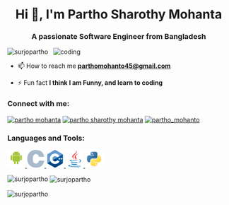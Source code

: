 <h1 align="center">Hi 👋, I'm Partho Sharothy Mohanta</h1>
<h3 align="center">A passionate Software Engineer from Bangladesh</h3>
<img align="right" alt="coding" width= "400" src="https://user-images.githubusercontent.com/55389276/140866485-8fb1c876-9a8f-4d6a-98dc-08c4981eaf70.gif">

<p align="left"> <img src="https://komarev.com/ghpvc/?username=surjopartho&label=Profile%20views&color=0e75b6&style=flat" alt="surjopartho" /> </p>

- 📫 How to reach me **parthomohanto45@gmail.com**

- ⚡ Fun fact **I think I am Funny, and learn to coding**

<h3 align="left">Connect with me:</h3>
<p align="left">
<a href="https://linkedin.com/in/partho mohanta" target="blank"><img align="center" src="https://raw.githubusercontent.com/rahuldkjain/github-profile-readme-generator/master/src/images/icons/Social/linked-in-alt.svg" alt="partho mohanta" height="30" width="40" /></a>
<a href="https://fb.com/partho sharothy mohanta" target="blank"><img align="center" src="https://raw.githubusercontent.com/rahuldkjain/github-profile-readme-generator/master/src/images/icons/Social/facebook.svg" alt="partho sharothy mohanta" height="30" width="40" /></a>
<a href="https://instagram.com/partho_mohanto" target="blank"><img align="center" src="https://raw.githubusercontent.com/rahuldkjain/github-profile-readme-generator/master/src/images/icons/Social/instagram.svg" alt="partho_mohanto" height="30" width="40" /></a>
</p>

<h3 align="left">Languages and Tools:</h3>
<p align="left"> <a href="https://developer.android.com" target="_blank" rel="noreferrer"> <img src="https://raw.githubusercontent.com/devicons/devicon/master/icons/android/android-original-wordmark.svg" alt="android" width="40" height="40"/> </a> <a href="https://www.cprogramming.com/" target="_blank" rel="noreferrer"> <img src="https://raw.githubusercontent.com/devicons/devicon/master/icons/c/c-original.svg" alt="c" width="40" height="40"/> </a> <a href="https://www.w3schools.com/cpp/" target="_blank" rel="noreferrer"> <img src="https://raw.githubusercontent.com/devicons/devicon/master/icons/cplusplus/cplusplus-original.svg" alt="cplusplus" width="40" height="40"/> </a> <a href="https://www.java.com" target="_blank" rel="noreferrer"> <img src="https://raw.githubusercontent.com/devicons/devicon/master/icons/java/java-original.svg" alt="java" width="40" height="40"/> </a> <a href="https://www.python.org" target="_blank" rel="noreferrer"> <img src="https://raw.githubusercontent.com/devicons/devicon/master/icons/python/python-original.svg" alt="python" width="40" height="40"/> </a> </p>

<p><img align="left" src="https://github-readme-stats.vercel.app/api/top-langs?username=surjopartho&show_icons=true&locale=en&layout=compact" alt="surjopartho" /></p>

<p>&nbsp;<img align="center" src="https://github-readme-stats.vercel.app/api?username=surjopartho&show_icons=true&locale=en" alt="surjopartho" /></p>

<p><img align="center" src="https://github-readme-streak-stats.herokuapp.com/?user=surjopartho&" alt="surjopartho" /></p>

